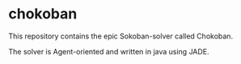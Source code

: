 chokoban
========

This repository contains the epic Sokoban-solver called Chokoban.

The solver is Agent-oriented and written in java using JADE.